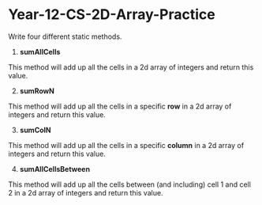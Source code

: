 # Year-12-CS-2D-Array-Practice

Write four different static methods.

1. **sumAllCells**

This method will add up all the cells in a 2d array of integers and return this value.

2. **sumRowN**

This method will add up all the cells in a specific **row** in a 2d array of integers and return this value.

3. **sumColN**

This method will add up all the cells in a specific **column** in a 2d array of integers and return this value.

4. **sumAllCellsBetween**

This method will add up all the cells between (and including) cell 1 and cell 2 in a 2d array of integers and return this value.
